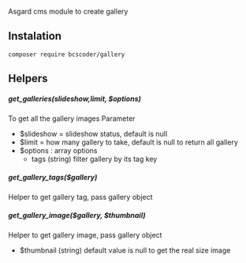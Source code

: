 Asgard cms module to create gallery

##  Instalation
    composer require bcscoder/gallery

##  Helpers

#####  get_galleries($slideshow,$limit, $options)
To get all the gallery images
Parameter
- $slideshow = slideshow status, default is null
- $limit = how many gallery to take, default is null to return all gallery
- $options : array options
  - tags (string) filter gallery by its tag key
 	

#####  get_gallery_tags($gallery)
Helper to get gallery tag, pass gallery object

#####  get_gallery_image($gallery, $thumbnail)
Helper to get gallery image, pass gallery object
- $thumbnail (string) default value is null to get the real size image 

